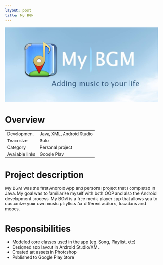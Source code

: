 ```yaml
---
layout: post
title: My BGM
---
```

<img src="/images/fulls/mybgm-cover.jpg" class="fit image">

<h1>Overview</h1>
<table>
<tr>
<td><span class="icon fa-cog"></span>  Development</td>
<td>Java, XML, Android Studio</td></tr>
<tr>
<td><span class="icon fa-users"></span>  Team size</td>
<td>Solo</td></tr>
<tr>
<td><span class="icon fa-tags"></span>  Category</td>
<td>Personal project</td></tr>
<tr>
<td><span class="icon fa-share-alt"></span>  Available links</td>
<td><a href = "http://bit.do/mybgm">Google Play</a></td></tr>
</table>

<h1>Project description</h1>
My BGM was the first Android App and personal project that I completed in Java. My goal was to familiarize myself with both OOP and also the Android development process. My BGM is a free media player app that allows you to customize your own music playlists for different actions, locations and moods.

<h1>Responsibilities</h1>
<ul>
<li>Modeled core classes used in the app (eg. Song, Playlist, etc)</li>
<li>Designed app layout in Android Studio/XML</li>
<li>Created art assets in Photoshop</li>
<li>Published to Google Play Store</li>
</ul>

